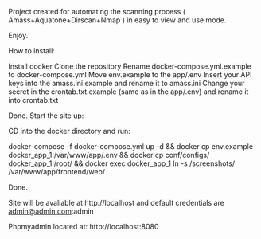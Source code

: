 Project created for automating the scanning process ( Amass+Aquatone+Dirscan+Nmap ) in easy to view and use mode.

Enjoy.

How to install:

Install docker
Clone the repository
Rename docker-compose.yml.example to docker-compose.yml
Move env.example to the app/.env
Insert your API keys into the amass.ini.example and rename it to amass.ini
Change your secret in the crontab.txt.example (same as in the app/.env) and rename it into crontab.txt

Done. Start the site up:

CD into the docker directory and run:

docker-compose -f docker-compose.yml up -d && docker cp env.example docker_app_1:/var/www/app/.env && docker cp conf/configs/ docker_app_1:/root/ && docker exec docker_app_1 ln -s /screenshots/ /var/www/app/frontend/web/

Done.

Site will be avaliable at http://localhost and default credentials are admin@admin.com:admin

Phpmyadmin located at: http://localhost:8080
